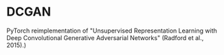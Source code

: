 # DCGAN
PyTorch reimplementation of "Unsupervised Representation Learning with Deep Convolutional Generative Adversarial Networks" (Radford et al., 2015).)
